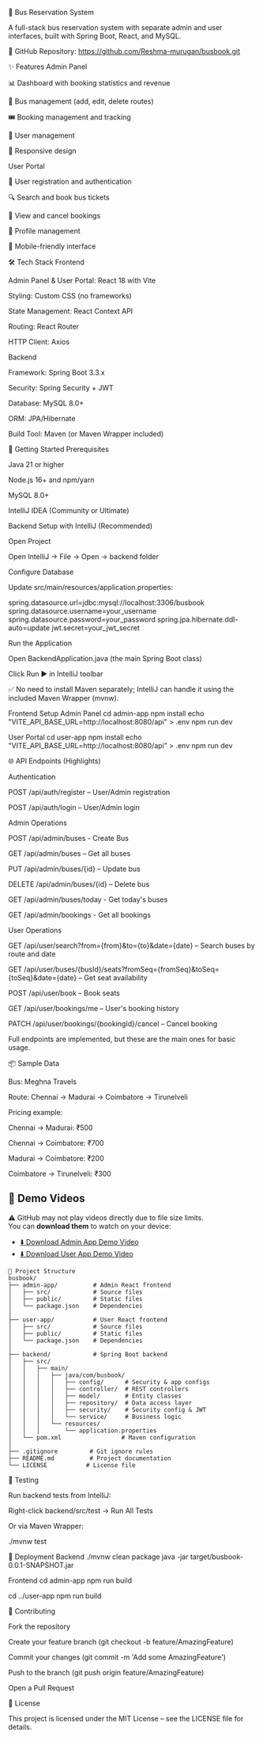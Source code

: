 🚌 Bus Reservation System

A full-stack bus reservation system with separate admin and user interfaces, built with Spring Boot, React, and MySQL.

🔗 GitHub Repository: https://github.com/Reshma-murugan/busbook.git

✨ Features
Admin Panel

📊 Dashboard with booking statistics and revenue

🚌 Bus management (add, edit, delete routes)

🎟️ Booking management and tracking

👥 User management

📱 Responsive design

User Portal

🔐 User registration and authentication

🔍 Search and book bus tickets

📅 View and cancel bookings

👤 Profile management

📱 Mobile-friendly interface

🛠️ Tech Stack
Frontend

Admin Panel & User Portal: React 18 with Vite

Styling: Custom CSS (no frameworks)

State Management: React Context API

Routing: React Router

HTTP Client: Axios

Backend

Framework: Spring Boot 3.3.x

Security: Spring Security + JWT

Database: MySQL 8.0+

ORM: JPA/Hibernate

Build Tool: Maven (or Maven Wrapper included)

🚀 Getting Started
Prerequisites

Java 21 or higher

Node.js 16+ and npm/yarn

MySQL 8.0+

IntelliJ IDEA (Community or Ultimate)

Backend Setup with IntelliJ (Recommended)

Open Project

Open IntelliJ → File → Open → backend folder

Configure Database

Update src/main/resources/application.properties:

spring.datasource.url=jdbc:mysql://localhost:3306/busbook
spring.datasource.username=your_username
spring.datasource.password=your_password
spring.jpa.hibernate.ddl-auto=update
jwt.secret=your_jwt_secret


Run the Application

Open BackendApplication.java (the main Spring Boot class)

Click Run ▶ in IntelliJ toolbar

✅ No need to install Maven separately; IntelliJ can handle it using the included Maven Wrapper (mvnw).

Frontend Setup
Admin Panel
cd admin-app
npm install
echo "VITE_API_BASE_URL=http://localhost:8080/api" > .env
npm run dev

User Portal
cd user-app
npm install
echo "VITE_API_BASE_URL=http://localhost:8080/api" > .env
npm run dev

🌐 API Endpoints (Highlights)

Authentication

POST /api/auth/register – User/Admin registration

POST /api/auth/login – User/Admin login

Admin Operations

POST /api/admin/buses - Create Bus

GET /api/admin/buses – Get all buses

PUT /api/admin/buses/{id} – Update bus

DELETE /api/admin/buses/{id} – Delete bus

GET /api/admin/buses/today - Get today's buses

GET /api/admin/bookings - Get all bookings

User Operations

GET /api/user/search?from={from}&to={to}&date={date} – Search buses by route and date

GET /api/user/buses/{busId}/seats?fromSeq={fromSeq}&toSeq={toSeq}&date={date} – Get seat availability

POST /api/user/book – Book seats

GET /api/user/bookings/me – User's booking history

PATCH /api/user/bookings/{bookingId}/cancel – Cancel booking

Full endpoints are implemented, but these are the main ones for basic usage.

📦 Sample Data

Bus: Meghna Travels

Route: Chennai → Madurai → Coimbatore → Tirunelveli

Pricing example:

Chennai → Madurai: ₹500

Chennai → Coimbatore: ₹700

Madurai → Coimbatore: ₹200

Coimbatore → Tirunelveli: ₹300

## 🎥 Demo Videos

⚠️ GitHub may not play videos directly due to file size limits.  
You can **download them** to watch on your device:

- [⬇️ Download Admin App Demo Video](busbook/admin-app/src/demo_vdo/adminApp.mp4)  
- [⬇️ Download User App Demo Video](busbook/user-app/src/demo_vdo/userApp.mp4)


```
📂 Project Structure
busbook/
├── admin-app/          # Admin React frontend
│   ├── src/            # Source files
│   ├── public/         # Static files
│   └── package.json    # Dependencies
│
├── user-app/           # User React frontend
│   ├── src/            # Source files
│   ├── public/         # Static files
│   └── package.json    # Dependencies
│
├── backend/            # Spring Boot backend
│   ├── src/
│   │   ├── main/
│   │   │   ├── java/com/busbook/
│   │   │   │   ├── config/      # Security & app configs
│   │   │   │   ├── controller/  # REST controllers
│   │   │   │   ├── model/       # Entity classes
│   │   │   │   ├── repository/  # Data access layer
│   │   │   │   ├── security/    # Security config & JWT
│   │   │   │   └── service/     # Business logic
│   │   │   └── resources/
│   │   │       └── application.properties
│   └── pom.xml                 # Maven configuration
│
├── .gitignore         # Git ignore rules
├── README.md          # Project documentation
└── LICENSE           # License file
```

🧪 Testing

Run backend tests from IntelliJ:

Right-click backend/src/test → Run All Tests

Or via Maven Wrapper:

./mvnw test

🚀 Deployment
Backend
./mvnw clean package
java -jar target/busbook-0.0.1-SNAPSHOT.jar

Frontend
cd admin-app
npm run build

cd ../user-app
npm run build

🤝 Contributing

Fork the repository

Create your feature branch (git checkout -b feature/AmazingFeature)

Commit your changes (git commit -m 'Add some AmazingFeature')

Push to the branch (git push origin feature/AmazingFeature)

Open a Pull Request

📝 License

This project is licensed under the MIT License – see the LICENSE
 file for details.